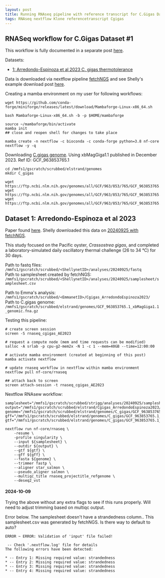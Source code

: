 ```yaml
---
layout: post
title: Running RNAseq pipeline with reference transcript for C.Gigas Dataset #1
tags: RNAseq nextflow Klone referencetranscript Cgigas
---
```


## RNASeq workflow for C.Gigas Dataset #1

This workflow is fully documented in a separate post [here](https://resilience-biomarkers-for-aquaculture.github.io/ES-RNAseq-pipeline-construction-post/).

Datasets:    
- [1: Arredondo-Espinoza et al 2023 C. gigas thermotolerance](#dataset-1-arredondo-espinoza-et-al-2023)    

Data is downloaded via nextflow pipeline [fetchNGS](https://nf-co.re/fetchngs/1.12.0/) and see Shelly's example download post [here](https://resilience-biomarkers-for-aquaculture.github.io/a-fetchNGSKlone/). 

Creating a mamba environment on my user for following workflows:

```
wget https://github.com/conda-forge/miniforge/releases/latest/download/Mambaforge-Linux-x86_64.sh

bash Mambaforge-Linux-x86_64.sh -b -p $HOME/mambaforge

source ~/mambaforge/bin/activate
mamba init 
## close and reopen shell for changes to take place 

mamba create -n nextflow -c bioconda -c conda-forge python=3.8 nf-core nextflow -y -q
```

Downloading [C.gigas genome](https://ftp.ncbi.nlm.nih.gov/genomes/all/GCF/963/853/765/GCF_963853765.1_xbMagGiga1.1/). Using xbMagGiga1.1 published in December 2023. Ref ID: GCF_963853765.1

```
cd /mmfs1/gscratch/scrubbed/elstrand/genomes
mkdir C_gigas

wget https://ftp.ncbi.nlm.nih.gov/genomes/all/GCF/963/853/765/GCF_963853765.1_xbMagGiga1.1/GCF_963853765.1_xbMagGiga1.1_genomic.fna.gz
wget https://ftp.ncbi.nlm.nih.gov/genomes/all/GCF/963/853/765/GCF_963853765.1_xbMagGiga1.1/GCF_963853765.1_xbMagGiga1.1_genomic.gff.gz
wget https://ftp.ncbi.nlm.nih.gov/genomes/all/GCF/963/853/765/GCF_963853765.1_xbMagGiga1.1/GCF_963853765.1_xbMagGiga1.1_genomic.gtf.gz
```

## Dataset 1: Arredondo-Espinoza et al 2023

Paper found [here](https://www.sciencedirect.com/science/article/pii/S1744117X23000345?via%3Dihub). Shelly downloaded this data on [20240925 with fetchNGS](https://resilience-biomarkers-for-aquaculture.github.io/a-fetchNGSKlone/). 

This study focused on the Pacific oyster, *Crassostrea gigas*, and completed a laboratory-simulated daily oscillatory thermal challenge (26 to 34 °C) for 30 days. 

Path to fastq files: `/mmfs1/gscratch/scrubbed/<ShellynetID>/analyses/20240925/fastq`   
Path to samplesheet created by fetchNGS: `/mmfs1/gscratch/scrubbed/<ShellynetID>/analyses/20240925/samplesheet/samplesheet.csv` 

Path to Emma's analysis: `/mmfs1/gscratch/scrubbed/<EmmanetID>/Cgigas_ArredondoEspinoza2023/`
Path to C.gigas genome: `/mmfs1/gscratch/scrubbed/elstrand/genomes/GCF_963853765.1_xbMagGiga1.1_genomic.fna.gz`

Testing this pipeline: 

```
# create screen session
screen -S rnaseq_cgigas_AE2023

# request a compute node (mem and time requests can be modified)
salloc -A srlab -p cpu-g2-mem2x -N 1 -c 1 --mem=40GB --time=12:00:00

# activate mamba environment (created at beginning of this post)
mamba activate nextflow

# update rnaseq workflow in nextflow within mamba environment
nextflow pull nf-core/rnaseq

## attach back to screen 
screen attach-session -t rnaseq_cgigas_AE2023
```

Nextflow RNAsew workflow:

```
samplesheet="/mmfs1/gscratch/scrubbed/strigg/analyses/20240925/samplesheet/samplesheet.csv"
output="/mmfs1/gscratch/scrubbed/elstrand/Cgigas_ArredondoEspinoza2023/"
genome="/mmfs1/gscratch/scrubbed/elstrand/genomes/C_gigas/GCF_963853765.1_xbMagGiga1.1_genomic.fna.gz"
gff="/mmfs1/gscratch/scrubbed/elstrand/genomes/C_gigas/GCF_963853765.1_xbMagGiga1.1_genomic.gff.gz"
gtf="/mmfs1/gscratch/scrubbed/elstrand/genomes/C_gigas/GCF_963853765.1_xbMagGiga1.1_genomic.gtf.gz"

nextflow run nf-core/rnaseq \
    -resume \
    -profile singularity \
    --input ${samplesheet} \
    --outdir ${output} \
    --gtf ${gtf} \
    --gff ${gff} \
    --fasta ${genome} \
    --trimmer fastp \
    --aligner star_salmon \
    --pseudo_aligner salmon \
    --multiqc_title rnaseq_projectitle_refgenome \
    --deseq2_vst
```

#### 2024-10-09

Trying the above without any extra flags to see if this runs properly. Will need to adjust trimming based on multiqc output.  

Error below. The samplesheet doesn't have a strandedness column.. This samplesheet.csv was generated by fetchNGS. Is there way to default to auto?

```
ERROR ~ ERROR: Validation of 'input' file failed!

 -- Check '.nextflow.log' file for details
The following errors have been detected:

* -- Entry 1: Missing required value: strandedness
* -- Entry 2: Missing required value: strandedness
* -- Entry 3: Missing required value: strandedness
* -- Entry 4: Missing required value: strandedness
```